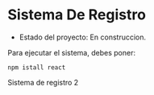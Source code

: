 <h1> Sistema De Registro</h1>

- Estado del proyecto: En construccion.

Para ejecutar el sistema, debes poner:

```npm istall react```

Sistema de registro 2
